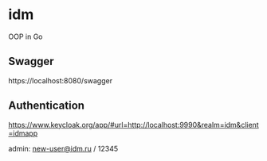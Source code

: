 # idm
OOP in Go


## Swagger
https://localhost:8080/swagger

## Authentication
https://www.keycloak.org/app/#url=http://localhost:9990&realm=idm&client=idmapp

admin: new-user@idm.ru / 12345
 